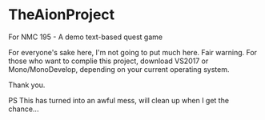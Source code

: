 # TheAionProject
For NMC 195 - A demo text-based quest game <br>

For everyone's sake here, I'm not going to put much here. Fair warning. For those who want to complie this project, download VS2017 or Mono/MonoDevelop, depending on your current operating system.

Thank you.

PS This has turned into an awful mess, will clean up when I get the chance...
